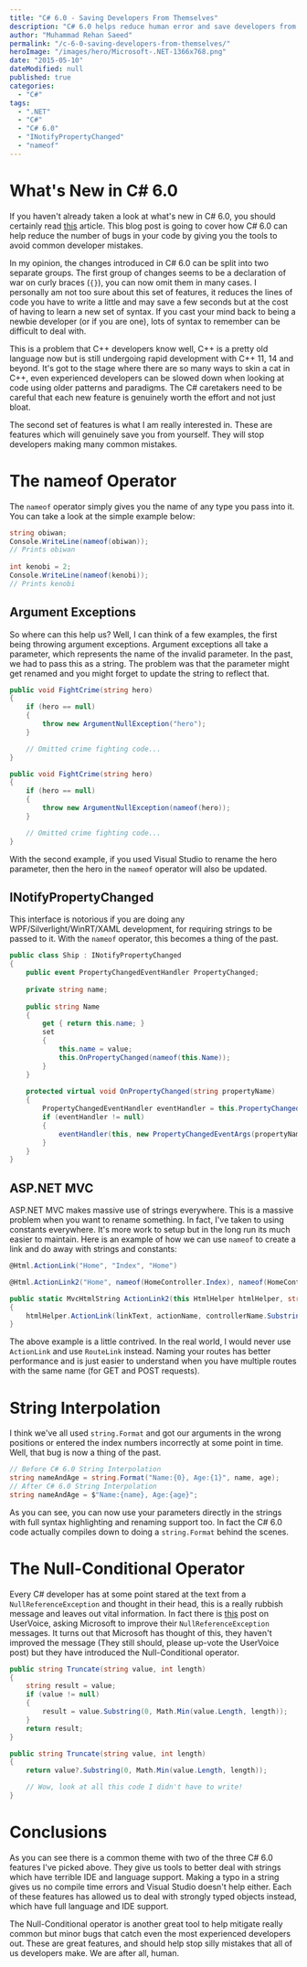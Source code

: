 ```yaml
---
title: "C# 6.0 - Saving Developers From Themselves"
description: "C# 6.0 helps reduce human error and save developers from themselves using the nameof operator, string interpolation and the null-conditional operator."
author: "Muhammad Rehan Saeed"
permalink: "/c-6-0-saving-developers-from-themselves/"
heroImage: "/images/hero/Microsoft-.NET-1366x768.png"
date: "2015-05-10"
dateModified: null
published: true
categories:
  - "C#"
tags:
  - ".NET"
  - "C#"
  - "C# 6.0"
  - "INotifyPropertyChanged"
  - "nameof"
---
```


# What's New in C# 6.0

If you haven't already taken a look at what's new in C# 6.0, you should certainly read [this](https://msdn.microsoft.com/en-us/magazine/dn802602.aspx) article. This blog post is going to cover how C# 6.0 can help reduce the number of bugs in your code by giving you the tools to avoid common developer mistakes.

In my opinion, the changes introduced in C# 6.0 can be split into two separate groups. The first group of changes seems to be a declaration of war on curly braces (`{}`), you can now omit them in many cases. I personally am not too sure about this set of features, it reduces the lines of code you have to write a little and may save a few seconds but at the cost of having to learn a new set of syntax. If you cast your mind back to being a newbie developer (or if you are one), lots of syntax to remember can be difficult to deal with.

This is a problem that C++ developers know well, C++ is a pretty old language now but is still undergoing rapid development with C++ 11, 14 and beyond. It's got to the stage where there are so many ways to skin a cat in C++, even experienced developers can be slowed down when looking at code using older patterns and paradigms. The C# caretakers need to be careful that each new feature is genuinely worth the effort and not just bloat.

The second set of features is what I am really interested in. These are features which will genuinely save you from yourself. They will stop developers making many common mistakes.

# The nameof Operator

The `nameof` operator simply gives you the name of any type you pass into it. You can take a look at the simple example below:

```cs
string obiwan;  
Console.WriteLine(nameof(obiwan));
// Prints obiwan
  
int kenobi = 2;
Console.WriteLine(nameof(kenobi));
// Prints kenobi
```

## Argument Exceptions

So where can this help us? Well, I can think of a few examples, the first being throwing argument exceptions. Argument exceptions all take a parameter, which represents the name of the invalid parameter. In the past, we had to pass this as a string. The problem was that the parameter might get renamed and you might forget to update the string to reflect that.

```cs
public void FightCrime(string hero)  
{
    if (hero == null)  
    {
        throw new ArgumentNullException("hero");
    }

    // Omitted crime fighting code...  
}
```

```cs
public void FightCrime(string hero)  
{
    if (hero == null)  
    {
        throw new ArgumentNullException(nameof(hero));
    }

    // Omitted crime fighting code...  
}
```

With the second example, if you used Visual Studio to rename the hero parameter, then the hero in the `nameof` operator will also be updated.

## INotifyPropertyChanged

This interface is notorious if you are doing any WPF/Silverlight/WinRT/XAML development, for requiring strings to be passed to it. With the `nameof` operator, this becomes a thing of the past.

```cs
public class Ship : INotifyPropertyChanged
{
    public event PropertyChangedEventHandler PropertyChanged;	
    
    private string name;
	
    public string Name
    {
        get { return this.name; }
        set
        {
            this.name = value;
            this.OnPropertyChanged(nameof(this.Name));
        }
    }
	
    protected virtual void OnPropertyChanged(string propertyName)
    {
        PropertyChangedEventHandler eventHandler = this.PropertyChanged;
        if (eventHandler != null)
        {
            eventHandler(this, new PropertyChangedEventArgs(propertyName));
        }
    }
}
```

## ASP.NET MVC

ASP.NET MVC makes massive use of strings everywhere. This is a massive problem when you want to rename something. In fact, I've taken to using constants everywhere. It's more work to setup but in the long run its much easier to maintain. Here is an example of how we can use `nameof` to create a link and do away with strings and constants:

```cs
@Html.ActionLink("Home", "Index", "Home")

@Html.ActionLink2("Home", nameof(HomeController.Index), nameof(HomeController))

public static MvcHtmlString ActionLink2(this HtmlHelper htmlHelper, string linkText, string actionName, string controllerName)
{
    htmlHelper.ActionLink(linkText, actionName, controllerName.Substring(0, controllerName.Length - 10));
}
```

The above example is a little contrived. In the real world, I would never use `ActionLink` and use `RouteLink` instead. Naming your routes has better performance and is just easier to understand when you have multiple routes with the same name (for GET and POST requests).

# String Interpolation

I think we've all used `string.Format` and got our arguments in the wrong positions or entered the index numbers incorrectly at some point in time. Well, that bug is now a thing of the past.

```cs
// Before C# 6.0 String Interpolation
string nameAndAge = string.Format("Name:{0}, Age:{1}", name, age);
// After C# 6.0 String Interpolation
string nameAndAge = $"Name:{name}, Age:{age}";
```

As you can see, you can now use your parameters directly in the strings with full syntax highlighting and renaming support too. In fact the C# 6.0 code actually compiles down to doing a `string.Format` behind the scenes.

# The Null-Conditional Operator

Every C# developer has at some point stared at the text from a `NullReferenceException` and thought in their head, this is a really rubbish message and leaves out vital information. In fact there is [this](https://visualstudio.uservoice.com/forums/121579-visual-studio/suggestions/2371587-better-nullpointerexception-error-message) post on UserVoice, asking Microsoft to improve their `NullReferenceException` messages. It turns out that Microsoft has thought of this, they haven't improved the message (They still should, please up-vote the UserVoice post) but they have introduced the Null-Conditional operator.

```cs
public string Truncate(string value, int length)
{
    string result = value;
    if (value != null)
    {
        result = value.Substring(0, Math.Min(value.Length, length));
    }
    return result;
}
```

```cs
public string Truncate(string value, int length)
{          
    return value?.Substring(0, Math.Min(value.Length, length));

    // Wow, look at all this code I didn't have to write!
}
```

# Conclusions

As you can see there is a common theme with two of the three C# 6.0 features I've picked above. They give us tools to better deal with strings which have terrible IDE and language support. Making a typo in a string gives us no compile time errors and Visual Studio doesn't help either. Each of these features has allowed us to deal with strongly typed objects instead, which have full language and IDE support.

The Null-Conditional operator is another great tool to help mitigate really common but minor bugs that catch even the most experienced developers out. These are great features, and should help stop silly mistakes that all of us developers make. We are after all, human.

